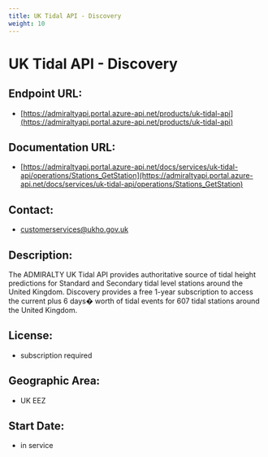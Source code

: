 ```yaml
---
title: UK Tidal API - Discovery
weight: 10
---
```


# UK Tidal API - Discovery

## Endpoint URL:
 - [https://admiraltyapi.portal.azure-api.net/products/uk-tidal-api](https://admiraltyapi.portal.azure-api.net/products/uk-tidal-api)

## Documentation URL:
 - [https://admiraltyapi.portal.azure-api.net/docs/services/uk-tidal-api/operations/Stations_GetStation](https://admiraltyapi.portal.azure-api.net/docs/services/uk-tidal-api/operations/Stations_GetStation)

## Contact:
 - [customerservices@ukho.gov.uk](mailto:customerservices@ukho.gov.uk)

## Description:
The ADMIRALTY UK Tidal API provides authoritative source of tidal height predictions for Standard and Secondary tidal level stations around the United Kingdom. Discovery provides a free 1-year subscription to access the current plus 6 days� worth of tidal events for 607 tidal stations around the United Kingdom.

## License:
 - subscription required

## Geographic Area:
 - UK EEZ

## Start Date:
 - in service

